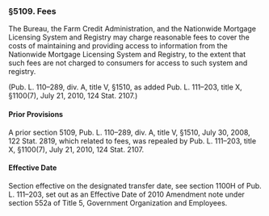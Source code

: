 ### §5109. Fees ###

The Bureau, the Farm Credit Administration, and the Nationwide Mortgage Licensing System and Registry may charge reasonable fees to cover the costs of maintaining and providing access to information from the Nationwide Mortgage Licensing System and Registry, to the extent that such fees are not charged to consumers for access to such system and registry.

(Pub. L. 110–289, div. A, title V, §1510, as added Pub. L. 111–203, title X, §1100(7), July 21, 2010, 124 Stat. 2107.)

#### Prior Provisions ####

A prior section 5109, Pub. L. 110–289, div. A, title V, §1510, July 30, 2008, 122 Stat. 2819, which related to fees, was repealed by Pub. L. 111–203, title X, §1100(7), July 21, 2010, 124 Stat. 2107.

#### Effective Date ####

Section effective on the designated transfer date, see section 1100H of Pub. L. 111–203, set out as an Effective Date of 2010 Amendment note under section 552a of Title 5, Government Organization and Employees.